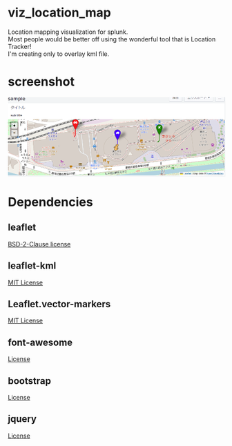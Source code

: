 # viz_location_map

Location mapping visualization for splunk.  
Most people would be better off using the wonderful tool that is Location Tracker!  
I'm creating only to overlay kml file.  

# screenshot

![sample](./static/sample.png)


# Dependencies

## leaflet
[BSD-2-Clause license](https://github.com/Leaflet/Leaflet/blob/main/LICENSE)

## leaflet-kml
[MIT License](https://github.com/windycom/leaflet-kml)


## Leaflet.vector-markers
[MIT License](https://github.com/hiasinho/Leaflet.vector-markers/blob/master/LICENSE)

## font-awesome
[License](https://github.com/FortAwesome/Font-Awesome)

## bootstrap
[License](http://getbootstrap.com/)


## jquery
[License](https://jquery.org/license/)
